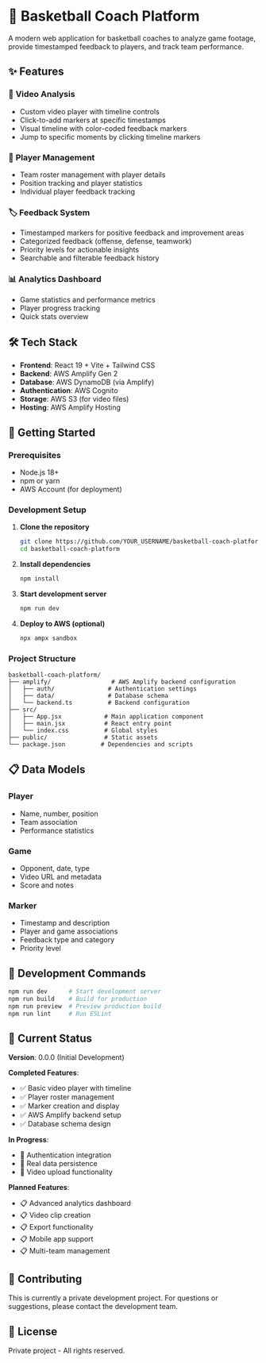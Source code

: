 # 🏀 Basketball Coach Platform

A modern web application for basketball coaches to analyze game footage, provide timestamped feedback to players, and track team performance.

## ✨ Features

### 🎥 **Video Analysis**
- Custom video player with timeline controls
- Click-to-add markers at specific timestamps
- Visual timeline with color-coded feedback markers
- Jump to specific moments by clicking timeline markers

### 👥 **Player Management**
- Team roster management with player details
- Position tracking and player statistics
- Individual player feedback tracking

### 🏷️ **Feedback System**
- Timestamped markers for positive feedback and improvement areas
- Categorized feedback (offense, defense, teamwork)
- Priority levels for actionable insights
- Searchable and filterable feedback history

### 📊 **Analytics Dashboard**
- Game statistics and performance metrics
- Player progress tracking
- Quick stats overview

## 🛠️ Tech Stack

- **Frontend**: React 19 + Vite + Tailwind CSS
- **Backend**: AWS Amplify Gen 2
- **Database**: AWS DynamoDB (via Amplify)
- **Authentication**: AWS Cognito
- **Storage**: AWS S3 (for video files)
- **Hosting**: AWS Amplify Hosting

## 🚀 Getting Started

### Prerequisites
- Node.js 18+ 
- npm or yarn
- AWS Account (for deployment)

### Development Setup

1. **Clone the repository**
   ```bash
   git clone https://github.com/YOUR_USERNAME/basketball-coach-platform.git
   cd basketball-coach-platform
   ```

2. **Install dependencies**
   ```bash
   npm install
   ```

3. **Start development server**
   ```bash
   npm run dev
   ```

4. **Deploy to AWS (optional)**
   ```bash
   npx ampx sandbox
   ```

### Project Structure
```
basketball-coach-platform/
├── amplify/                 # AWS Amplify backend configuration
│   ├── auth/               # Authentication settings
│   ├── data/               # Database schema
│   └── backend.ts          # Backend configuration
├── src/
│   ├── App.jsx            # Main application component
│   ├── main.jsx           # React entry point
│   └── index.css          # Global styles
├── public/                # Static assets
└── package.json          # Dependencies and scripts
```

## 📋 Data Models

### Player
- Name, number, position
- Team association
- Performance statistics

### Game
- Opponent, date, type
- Video URL and metadata
- Score and notes

### Marker
- Timestamp and description
- Player and game associations
- Feedback type and category
- Priority level

## 🔧 Development Commands

```bash
npm run dev      # Start development server
npm run build    # Build for production
npm run preview  # Preview production build
npm run lint     # Run ESLint
```

## 📱 Current Status

**Version**: 0.0.0 (Initial Development)

**Completed Features**:
- ✅ Basic video player with timeline
- ✅ Player roster management
- ✅ Marker creation and display
- ✅ AWS Amplify backend setup
- ✅ Database schema design

**In Progress**:
- 🔄 Authentication integration
- 🔄 Real data persistence
- 🔄 Video upload functionality

**Planned Features**:
- 📋 Advanced analytics dashboard
- 📋 Video clip creation
- 📋 Export functionality
- 📋 Mobile app support
- 📋 Multi-team management

## 🤝 Contributing

This is currently a private development project. For questions or suggestions, please contact the development team.

## 📄 License

Private project - All rights reserved.
